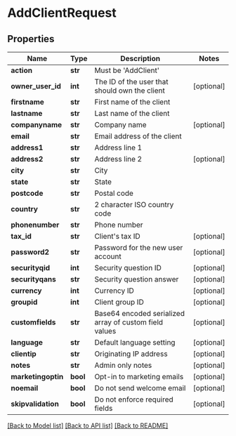 # AddClientRequest

## Properties
Name | Type | Description | Notes
------------ | ------------- | ------------- | -------------
**action** | **str** | Must be &#x27;AddClient&#x27; | 
**owner_user_id** | **int** | The ID of the user that should own the client | [optional] 
**firstname** | **str** | First name of the client | 
**lastname** | **str** | Last name of the client | 
**companyname** | **str** | Company name | [optional] 
**email** | **str** | Email address of the client | 
**address1** | **str** | Address line 1 | 
**address2** | **str** | Address line 2 | [optional] 
**city** | **str** | City | 
**state** | **str** | State | 
**postcode** | **str** | Postal code | 
**country** | **str** | 2 character ISO country code | 
**phonenumber** | **str** | Phone number | 
**tax_id** | **str** | Client&#x27;s tax ID | [optional] 
**password2** | **str** | Password for the new user account | [optional] 
**securityqid** | **int** | Security question ID | [optional] 
**securityqans** | **str** | Security question answer | [optional] 
**currency** | **int** | Currency ID | [optional] 
**groupid** | **int** | Client group ID | [optional] 
**customfields** | **str** | Base64 encoded serialized array of custom field values | [optional] 
**language** | **str** | Default language setting | [optional] 
**clientip** | **str** | Originating IP address | [optional] 
**notes** | **str** | Admin only notes | [optional] 
**marketingoptin** | **bool** | Opt-in to marketing emails | [optional] 
**noemail** | **bool** | Do not send welcome email | [optional] 
**skipvalidation** | **bool** | Do not enforce required fields | [optional] 

[[Back to Model list]](../README.md#documentation-for-models) [[Back to API list]](../README.md#documentation-for-api-endpoints) [[Back to README]](../README.md)

